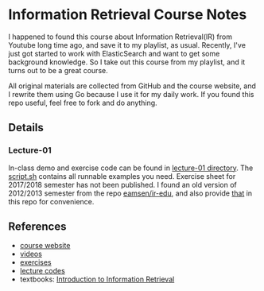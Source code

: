 # Information Retrieval Course Notes

I happened to found this course about Information Retrieval(IR) from Youtube long time ago, and save it to 
my playlist, as usual. Recently, I've just got started to work with ElasticSearch and want to get some background knowledge.
So I take out this course from my playlist, and it turns out to be a great course.   

All original materials are collected from GitHub and the course website, and I rewrite them using Go because
I use it for my daily work. If you found this repo useful, feel free to fork and do anything.

## Details

### Lecture-01

In-class demo and exercise code can be found in [lecture-01 directory](./lecture-01). The [script.sh](./lecture-01/script.sh) contains all runnable examples you need. Exercise sheet for 2017/2018 semester has not been published. I found an old version of 2012/2013 semester from the repo [eamsen/ir-edu](https://github.com/eamsen/ir-edu), and also provide [that](./lecture-01/exercise-sheet-01.pdf) in this repo for convenience.

## References
* [course website](https://ad-wiki.informatik.uni-freiburg.de/teaching/InformationRetrievalWS1718)
* [videos](https://www.youtube.com/playlist?list=PLfgMNKpBVg4V8GtMB7eUrTyvITri8WF7i)
* [exercises](https://github.com/eamsen/ir-edu)
* [lecture codes](https://github.com/numairmansur/InformationRetrival)
* textbooks: [Introduction to Information Retrieval](https://nlp.stanford.edu/IR-book/information-retrieval-book.html)
